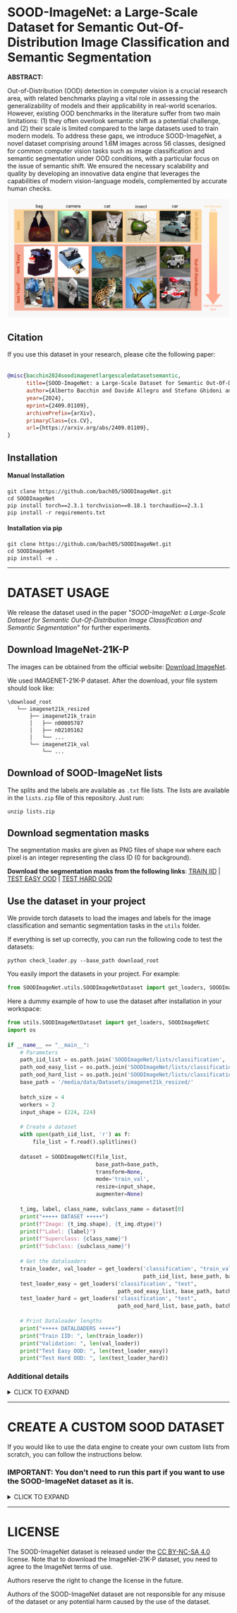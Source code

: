 # SOOD-ImageNet: a Large-Scale Dataset for Semantic Out-Of-Distribution Image Classification and Semantic Segmentation

**ABSTRACT:**

Out-of-Distribution (OOD) detection in computer vision is a crucial research area, with related benchmarks playing a vital role in assessing the generalizability of models and their applicability in real-world scenarios. However, existing OOD benchmarks in the literature suffer from two main limitations: (1) they often overlook semantic shift as a potential challenge, and (2) their scale is limited compared to the large datasets used to train modern models. To address these gaps, we introduce SOOD-ImageNet, a novel dataset comprising around 1.6M images across 56 classes, designed for common computer vision tasks such as image classification and semantic segmentation under OOD conditions, with a particular focus on the issue of semantic shift. We ensured the necessary scalability and quality by developing an innovative data engine that leverages the capabilities of modern vision-language models, complemented by accurate human checks.

![cover_image](media/train_test_examples.png)

## Citation

If you use this dataset in your research, please cite the following paper:

``` bibtex

@misc{bacchin2024soodimagenetlargescaledatasetsemantic,
      title={SOOD-ImageNet: a Large-Scale Dataset for Semantic Out-Of-Distribution Image Classification and Semantic Segmentation}, 
      author={Alberto Bacchin and Davide Allegro and Stefano Ghidoni and Emanuele Menegatti},
      year={2024},
      eprint={2409.01109},
      archivePrefix={arXiv},
      primaryClass={cs.CV},
      url={https://arxiv.org/abs/2409.01109}, 
}
```

## Installation

#### Manual Installation
```commandline
git clone https://github.com/bach05/SOODImageNet.git
cd SOODImageNet
pip install torch==2.3.1 torchvision==0.18.1 torchaudio==2.3.1 
pip install -r requirements.txt
```
#### Installation via pip
```commandline
git clone https://github.com/bach05/SOODImageNet.git
cd SOODImageNet
pip install -e .
```   

---
# DATASET USAGE

We release the dataset used in the paper "*SOOD-ImageNet: a Large-Scale Dataset for Semantic Out-Of-Distribution Image Classification and Semantic Segmentation*" for further experiments.  

## Download ImageNet-21K-P

The images can be obtained from the official website: [Download ImageNet](http://www.image-net.org/). 

We used IMAGENET-21K-P dataset. After the download, your file system should look like: 

```
\download_root
   └── imagenet21k_resized
       ├── imagenet21k_train
       │   ├── n00005787
       │   ├── n02105162
       │   └── ... 
       └── imagenet21k_val
           └── ...
```

## Download of SOOD-ImageNet lists

The splits and the labels are available as `.txt` file lists.
The lists are available in the `lists.zip` file of this repository. Just run:
```commandline
unzip lists.zip
```

## Download segmentation masks

The segmentation masks are given as PNG files of shape `HxW` where each pixel is an integer representing the class ID (0 for background).

**Download the segmentation masks from the following links**: [TRAIN IID](https://drive.google.com/file/d/13o1dMAa56TqOTHyOf4gf6dFPheARqpoC/view?usp=sharing) | [TEST EASY OOD](https://drive.google.com/file/d/1AppoFP8EsPMv3pjwkmKH8ENm_FAys7UG/view?usp=drive_link) | [TEST HARD OOD](https://drive.google.com/file/d/1RqJSUjdWniBDG3dXmaF_PTbaEDQE2FEk/view?usp=drive_link)

## Use the dataset in your project

We provide torch datasets to load the images and labels for the image classification and semantic segmentation tasks in the `utils` folder.

If everything is set up correctly, you can run the following code to test the datasets:
```commandline
python check_loader.py --base_path download_root
```
You easily import the datasets in your project. For example:

```python
from SOODImageNet.utils.SOODImageNetDataset import get_loaders, SOODImageNetC, SOODImageNetS
```
Here a dummy example of how to use the dataset after installation in your workspace:
```python
from utils.SOODImageNetDataset import get_loaders, SOODImageNetC
import os

if __name__ == "__main__":
    # Parameters
    path_iid_list = os.path.join('SOODImageNet/lists/classification', 'train_iid.txt')
    path_ood_easy_list = os.path.join('SOODImageNet/lists/classification', 'test_easy_ood.txt')
    path_ood_hard_list = os.path.join('SOODImageNet/lists/classification', 'test_hard_ood.txt')
    base_path = '/media/data/Datasets/imagenet21k_resized/'

    batch_size = 4
    workers = 2
    input_shape = (224, 224)

    # Create a dataset
    with open(path_iid_list, 'r') as f:
        file_list = f.read().splitlines()

    dataset = SOODImageNetC(file_list,
                            base_path=base_path,
                            transform=None,
                            mode='train_val',
                            resize=input_shape,
                            augmenter=None)

    t_img, label, class_name, subclass_name = dataset[0]
    print("+++++ DATASET +++++")
    print(f"Image: {t_img.shape}, {t_img.dtype}")
    print(f"Label: {label}")
    print(f"Superclass: {class_name}")
    print(f"Subclass: {subclass_name}")

    # Get the dataloaders
    train_loader, val_loader = get_loaders('classification', "train_val",
                                           path_iid_list, base_path, batch_size, workers, input_shape=input_shape)
    test_loader_easy = get_loaders('classification', "test",
                                   path_ood_easy_list, base_path, batch_size, workers)
    test_loader_hard = get_loaders('classification', "test",
                                   path_ood_hard_list, base_path, batch_size, workers)

    # Print Dataloader lengths
    print("+++++ DATALOADERS +++++")
    print("Train IID: ", len(train_loader))
    print("Validation: ", len(val_loader))
    print("Test Easy OOD: ", len(test_loader_easy))
    print("Test Hard OOD: ", len(test_loader_hard))
```

### Additional details

<details>
  <summary>CLICK TO EXPAND</summary>

The `lists.zip` compressed folder contains 2 folders. 

***For the image classification task***. The folder `classification` contains the following files: 
- `classification/train_iid.txt`, with the images we used for the *IID training*
- `classification/test_easy_ood.txt`, with the images we used for *OOD test* with a smaller semantic shift
- `classification/test_hard_ood.txt`, with the images we used for *OOD test* with a larger semantic shift

Each line of the list is structured as follows: 
```
imagenet21k_train/[synset_folder]/[image_file].JPG [class_ID] [superclass_name] [subclass_name]
```

***For the semantic segmentation task***. The folder `segmentation` contains the following files: 
- `segmentation/train_iid.txt`, with the images we used for the *IID training*
- `segmentation/test_easy_ood.txt`, with the images we used for *OOD test* with a smaller semantic shift
- `segmentation/test_hard_ood.txt`, with the images we used for *OOD test* with a larger semantic shift

Each line of the list is structured as follows: 
```
imagenet21k_train/[synset_folder]/[image_file].JPG output_test_easy_sam2/[synset_folder]/[image_file]_mask.png [class_ID] [superclass_name] [subclass_name]
```
</details>

---

# CREATE A CUSTOM SOOD DATASET

If you would like to use the data engine to create your own custom lists from scratch, you can follow the instructions below.

### IMPORTANT: You don't need to run this part if you want to use the SOOD-ImageNet dataset as it is.

<details>
  <summary>CLICK TO EXPAND</summary>


![data_engine](media/data_engine.png)

## Before using

Download PaliGemma model from [Hugging Face](https://huggingface.co/google/paligemma-3b-mix-224) and save it in the `hf_models` folder:
```commandline
git lfs install
mkdir hf_models
cd hf_models
git clone https://huggingface.co/google/paligemma-3b-mix-224
```
Since requirements are heavy for the data engine, we proved them as a separate file. You can install them by running:
```commandline
pip install -r requirements.txt
```

## Usage

*NOTE: tested on RTX 4090 24GB, Pytorch 2.3.1, CUDA 11.8, Python 3.10.12*

### SOOD-ImageNet-C (classification) Creation

We encapsulated the dataset creation process in the `sood_c_dataset_creation.sh` script. The parameters are the following:
1.  `data_id`: symbolic name to identify the output files
2.  `root_imagenet`: the path to the ImageNet-21K-P dataset
3. `batch_size`: the batch size to use for the CLIP score computation
```commandline
chmod +x sood_c_dataset_creation.sh
./sood_c_dataset_creation.sh sood_imagenet download_root/imagenet21k_resized 512
```
Please, not that human interventions are required during the process. 

For a detailed explanation of the process, please refer to the following scripts:

<details>
  <summary>CLICK TO EXPAND</summary>

1. `cluster_imagenet.py`, contains the code to create the hierarchical structure of ImageNet-21K-P using WordNet and Sentence Transformer. Needs the following files:
   - `data_class_lists/imagenet_cls.yaml`, contains class names for each synset
```commandline
python cluster_imagenet.py 
```

2. `vlm_superclass_building.py`, contains the code to create associate the sub-classes to the proper super-class. Needs the following files:
   - `data_class_lists/imagenet_cls.yaml`, contains class names for each synset
   - `data_class_lists/selected_classes.yaml`, contains the selected super-classes for the SOOD-ImageNet dataset (note that you can define your own classes if you like, but it is not guaranteed to have all of them in the final dataset due to the filtering process)
```commandline
python vlm_superclass_building.py --data_id sood_imagenet --root_imagenet download_root/imagenet21k_resized 
```
3. `human_check_tool.py`, contains the code to perform the human checks on the images. You can interrupt the labelling and resume it. 
```commandline
python human_check_tool.py --data_id sood_imagenet 
```

4. `check_replicas.py`, contains the code to check for replicated sub-classes each super-class. The user is asked to select in which super-class to keep the sub-class.
```commandline
python check_replicas.py --data_id sood_imagenet 
```

5. `check_scores.py`, contains the code to filter the super-classes with a few sub-classes. 
```commandline
python check_scores.py --data_id sood_imagenet --min_num_subclasses 10
```
   - (*FACULTATIVE*) You can control distribution of the sublasses running `python equalize_size.py --data_id sood_imagenet --min_num_subclasses 10`. The script tries to obtain a more uniform distribution of the number of subclasses per superclass. 

6. `clip_score_generation.py`: contains the code to compute correlation scores with CLIP
```commandline
python clip_score_generation.py --data_id sood_imagenet --root_imagenet download_root/imagenet21k_resized --batch_size 512 --min_num_subclasses 10
```

7. `outliers_detection.py`: contains the code to detect outliers in the score distribution, useful to remove spurious images in a class
```commandline
python outliers_detection.py 
```

8. `dataset_split.py`: contains the code to split the dataset in IID (train), test easy OOD and test hard OOD
```commandline
python dataset_split.py --root_imagenet download_root/imagenet21k_resized --p_value_1 40 --p_value_2 20 --data_id sood_imagenet
```
</details>


### SOOD-ImageNet-S (semantic segmentation) Creation 

To generate the semantic segmentation dataset, we need to extract the segmentation mask. For the training set, we can use CLIPSeg: 
```commandline
python label_with_clipseg.py --root_imagenet download_root/imagenet21k_resized --data_id sood_imagenet --image_lists lists/classification/train_iid.txt
```
To generate the segmentation masks for the test sets, we can use the following procedure. 

Install GroundingDino from the official repository [Grounded-Dino](https://github.com/IDEA-Research/GroundingDINO).
```commandline
git clone https://github.com/IDEA-Research/GroundingDINO.git
cd GroundingDINO/
pip install -e .
mkdir dino_weights
cd dino_weights
wget -q https://github.com/IDEA-Research/GroundingDINO/releases/download/v0.1.0-alpha/groundingdino_swint_ogc.pth
cd ..
cd ..
```
Then, run the following script to detect the target objects in the images:
```commandline
python grounded_dino_labelling.py --root_imagenet download_root/imagenet21k_resized --data_id sood_imagenet --image_lists lists/classification/test_easy_ood.txt lists/classification/test_hard_ood.txt
```
Then, to extract the segmentation masks, we need to install the official repository of SAM 2 from [SAM 2](https://github.com/facebookresearch/segment-anything-2):
```commandline
git clone https://github.com/facebookresearch/segment-anything-2.git
cd segment-anything-2
pip install -e .
mkdir checkpoints
cd checkpoints && \
./download_ckpts.sh && \
cd ..
cd ..
```
Then, run the following script to extract the segmentation masks:
```commandline
python grounded_sam2_labelling.py --root_imagenet download_root/imagenet21k_resized --data_id sood_imagenet --image_lists lists/classification/test_easy_ood.txt lists/classification/test_hard_ood.txt
```

To manually check images, run: 
```commandline
python manual_check_tool.py --root_imagenet download_root/imagenet21k_resized --data_id sood_imagenet
```
The tool will open a window with the image and the segmentation mask. You can rank and discard images and the generated masks.

</details>

---

# LICENSE

The SOOD-ImageNet dataset is released under the [CC BY-NC-SA 4.0](https://creativecommons.org/licenses/by-nc-sa/4.0/) license.
Note that to download the ImageNet-21K-P dataset, you need to agree to the ImageNet terms of use.

Authors reserve the right to change the license in the future.

Authors of the SOOD-ImageNet dataset are not responsible for any misuse of the dataset or any potential harm caused by the use of the dataset.


